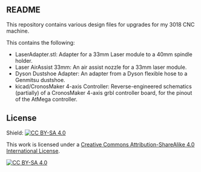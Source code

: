 README
------

This repository contains various design files for upgrades for my 3018 CNC machine.

This contains the following:
* LaserAdapter.stl: Adapter for a 33mm Laser module to a 40mm spindle holder.
* Laser AirAssist 33mm: An air assist nozzle for a 33mm laser module.
* Dyson Dustshoe Adapter: An adapter from a Dyson flexible hose to a Genmitsu dustshoe.
* kicad/CronosMaker 4-axis Controller: Reverse-engineered schematics (partially) of a CronosMaker 4-axis grbl controller board, for the pinout of the AtMega controller.


License
-------
Shield: [![CC BY-SA 4.0][cc-by-sa-shield]][cc-by-sa]

This work is licensed under a
[Creative Commons Attribution-ShareAlike 4.0 International License][cc-by-sa].

[![CC BY-SA 4.0][cc-by-sa-image]][cc-by-sa]

[cc-by-sa]: http://creativecommons.org/licenses/by-sa/4.0/
[cc-by-sa-image]: https://licensebuttons.net/l/by-sa/4.0/88x31.png
[cc-by-sa-shield]: https://img.shields.io/badge/License-CC%20BY--SA%204.0-lightgrey.svg
